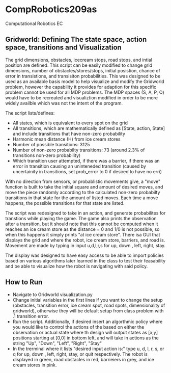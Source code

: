 # CompRobotics209as
Computational Robotics EC

## Gridworld: Defining The state space, action space, transitions and Visualization
The grid dimensions, obstacles, icecream stops, road stops, and intial position are defined. This script can be easily modified to change grid dimensions, number of obstacles/stores/stops, initial posistion, chance of error in transistions, and transisiton probabilities. This was designed to be used as an available basis model to help visualize and modify the Gridworld problem, however the capability it provides for adaption for this specific problem cannot be used for all MDP problems. The MDP spaces (S, A, P, O) would have to be recreated and visualiztion modified in order to be more widely availble which was not the intent of the program. 

The script lists/defines:
- All states, which is equivalent to every spot on the grid
- All transitions, which are mathematically defined as [State, action, State] and include transitions that have non-zero probability
- Harmonic mean distance (H) from ice cream stores
- Number of possible transitions: 3125
- Number of non-zero probabilty transitions: 73 (around 2.3% of transitions non-zero probability)
- Which transition user attempted, if there was a barrier, if there was an error in transition causing an uninteneded transition (caused by uncertainity in transitions, set prob_error to 0 if desired to have no erri) 

With no direction from sensors, or probablistic movements give, a "move" function is built to take the initial square and amount of desired moves, and move the piece randomly according to the calculated non-zero probabilty transitions in that state for the amount of listed moves. Each time a move happens, the possible transitions for that state are listed.

The script was redesigned to take in an action, and generate probabilites for transtions while playing the game. The game also prints the observation after a transition, but it should note that this cannot be computed when it reaches an ice cream store as the distance = 0 and 1/0 is not possible, so when this happens it simply prints "at ice cream store". There isa GUI that displays the grid and where the robot, ice cream store, barriers, and road is. Movement are made by typing in input  u,d,l,r,s for up, down , left, right, stay.

The display was designed to have easy access to be able to import policies based on various algorithms later learned in the class to test their feasability and be able to visualize how the robot is navigating with said policy.

## How to Run 
- Navigate to Gridworld visualization.py
- Change initial variables in the first lines if you want to change the setup (obstacles, transition error, ice cream spot, road spots, dimensionality of gridworld), otherwise they will be default setup from class problem with .1 transition error.
- Run the script. Additionally, if desired insert an algorthmic policy where you would like to control the actions of the based on either the observation or actual state where th design will output states as [x,y] positions starting at [0,0] in bottom left, and will take in actions as the string "Up", "Down", "Left", "Right", "Stay"
- In the trerminal where it lists "desired input action is:" type u, d, l, r, s, or q for up, down , left, right, stay, or quit respectively. The robot is displayed in green, road obstacles in red, barrieiers in grey, and ice cream stores in pink.
